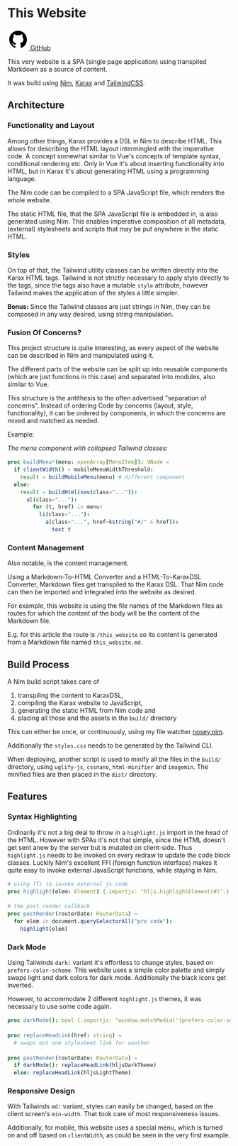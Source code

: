 # This Website

<a href="https://github.com/aMOPel/nim-karax-website/tree/amopels_content">
<img src="assets/icons8-github.svg" alt="GitHub" class="inline m-1 dark:invert">
GitHub</a>

This very website 
is a SPA (single page application) using transpiled Markdown as a source of content.

It was build 
using [Nim](https://nim-lang.org/), [Karax](https://github.com/karaxnim/karax) and [TailwindCSS](https://tailwindcss.com/).

## Architecture

### Functionality and Layout

Among other things, Karax provides a DSL in Nim to describe HTML.
This allows for describing the HTML layout intermingled with the imperative code.
A concept somewhat similar to Vue's concepts of template syntax, conditional rendering etc.
Only in Vue it's about inserting functionality into HTML,
but in Karax it's about generating HTML using a programming language.

The Nim code can be compiled to a SPA JavaScript file, which renders the whole website.

The static HTML file, that the SPA JavaScript file is embedded in,
is also generated using Nim.
This enables imperative composition of all metadata, 
(external) stylesheets and scripts that may be put anywhere in the static HTML.

### Styles

On top of that, the Tailwind utility classes can be written directly into the
Karax HTML tags.
Tailwind is not strictly necessary to apply style directly to the tags,
since the tags also have a mutable `style` attribute, however Tailwind makes the
application of the styles a little simpler.

**Bonus:** Since the Tailwind classes are just strings in Nim,
they can be composed in any way desired, using string manipulation.

### Fusion Of Concerns?

This project structure is quite interesting, as every aspect of the 
website can be described in Nim and manipulated using it.

The different parts of the website can be split up into reusable components 
(which are just functions in this case) and separated into modules,
also similar to Vue.

This structure is the antithesis to the often advertised 
"separation of concerns". Instead of ordering Code by concerns 
(layout, style, functionality), it can be ordered by components, in which
the concerns are mixed and matched as needed.

Example:

*The menu component with collapsed Tailwind classes:*
```nim
proc buildMenu*(menu: openArray[MenuItem]): VNode =
  if clientWidth() < mobileMenuWidthThreshold:
    result = buildMobileMenu(menu) # different component
  else:
    result = buildHtml(nav(class="...")):
      ul(class="..."):
        for (t, href) in menu:
          li(class="..."):
            a(class="...", href=kstring("#/" & href)):
              text t
```

### Content Management

Also notable, is the content management.

Using a Markdown-To-HTML Converter and a HTML-To-KaraxDSL Converter,
Markdown files get transpiled to the Karax DSL.
That Nim code can then be imported and integrated into the website
as desired. 

For example, this website is using the file names of the Markdown 
files as routes for which the content of the body will be the content of the 
Markdown file. 

E.g. for this article the route is `/this_website` so its content
is generated from a Markdown file named `this_website.md`.

## Build Process

A Nim build script takes care of 
1. transpiling the content to KaraxDSL,
2. compiling the Karax website to JavaScript,
3. generating the static HTML from Nim code and
4. placing all those and the assets in the `build/` directory

This can either be once,
or continuously, using my file watcher [nosey.nim](#/nosey_nim).

Additionally the `styles.css` needs to be generated by the Tailwind CLI.

When deploying, another script is used to minify all the files in the `build/`
directory, using `uglify-js`, `cssnano`, `html-minifier` and `imagemin`.
The minified files are then placed in the `dist/` directory.

## Features

### Syntax Highlighting

Ordinarily it's not a big deal to throw in a `highlight.js` import in the head of the HTML.
However with SPAs it's not that simple, since the HTML doesn't get sent anew by 
the server but is mutated on client-side.
Thus `highlight.js` needs to be invoked on every redraw to update the code block
classes.
Luckily Nim's excellent FFI (foreign function interface) makes it quite easy to 
invoke external JavaScript functions, while staying in Nim.

```nim
# using ffi to invoke external js code
proc highlight(elem: Element) {.importjs: "hljs.highlightElement(#)".}

# the post render callback
proc postRender(routerDate: RouterData) =
  for elem in document.querySelectorAll("pre code"):
    highlight(elem)
```

### Dark Mode

Using Tailwinds `dark:` variant it's effortless to change styles, based on 
`prefers-color-scheme`.
This website uses a simple color palette and simply swaps light and dark 
colors for dark mode. Additionally the black icons get inverted.

However, to accommodate 2 different `highlight.js` themes, it was necessary to use
some code again.

```nim
proc darkMode(): bool {.importjs: "window.matchMedia('(prefers-color-scheme: dark)').matches".}

proc replaceHeadLink(href: string) =
  # swaps out one stylesheet link for another

proc postRender(routerDate: RouterData) =
  if darkMode(): replaceHeadLink(hljsDarkTheme)
  else: replaceHeadLink(hljsLightTheme)
```

### Responsive Design

With Tailwinds `md:` variant, styles can easily be changed,
based on the client screen's `min-width`.
That took care of most responsiveness issues.

Additionally, for mobile, this website uses a special menu, which is turned on 
and off based on `clientWidth`, as could be seen in the very first example.

